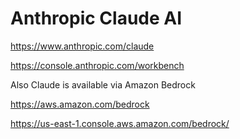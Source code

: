 # Anthropic Claude AI

https://www.anthropic.com/claude

https://console.anthropic.com/workbench

Also Claude is available via Amazon Bedrock

https://aws.amazon.com/bedrock

https://us-east-1.console.aws.amazon.com/bedrock/


